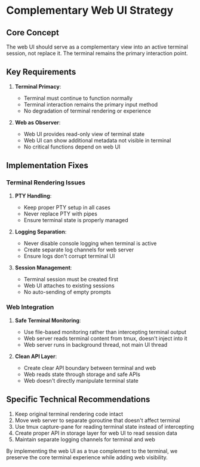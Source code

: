 # Complementary Web UI Strategy

## Core Concept
The web UI should serve as a complementary view into an active terminal session, not replace it. The terminal remains the primary interaction point.

## Key Requirements

1. **Terminal Primacy**: 
   - Terminal must continue to function normally
   - Terminal interaction remains the primary input method
   - No degradation of terminal rendering or experience

2. **Web as Observer**:
   - Web UI provides read-only view of terminal state
   - Web UI can show additional metadata not visible in terminal
   - No critical functions depend on web UI

## Implementation Fixes

### Terminal Rendering Issues

1. **PTY Handling**: 
   - Keep proper PTY setup in all cases
   - Never replace PTY with pipes
   - Ensure terminal state is properly managed

2. **Logging Separation**:
   - Never disable console logging when terminal is active
   - Create separate log channels for web server
   - Ensure logs don't corrupt terminal UI

3. **Session Management**:
   - Terminal session must be created first
   - Web UI attaches to existing sessions
   - No auto-sending of empty prompts

### Web Integration

1. **Safe Terminal Monitoring**:
   - Use file-based monitoring rather than intercepting terminal output
   - Web server reads terminal content from tmux, doesn't inject into it
   - Web server runs in background thread, not main UI thread

2. **Clean API Layer**:
   - Create clear API boundary between terminal and web
   - Web reads state through storage and safe APIs
   - Web doesn't directly manipulate terminal state

## Specific Technical Recommendations

1. Keep original terminal rendering code intact
2. Move web server to separate goroutine that doesn't affect terminal
3. Use tmux capture-pane for reading terminal state instead of intercepting
4. Create proper API in storage layer for web UI to read session data
5. Maintain separate logging channels for terminal and web

By implementing the web UI as a true complement to the terminal, we preserve the core terminal experience while adding web visibility.